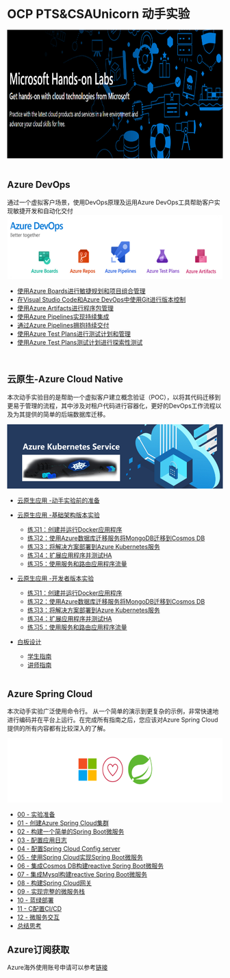 


# OCP PTS&CSAUnicorn 动手实验

  <img width="2000" height="300" src="./images/Microsoft-Hands-On-Labs.png"/>  
&emsp;
&emsp;
&emsp;
&emsp;
&emsp;
&emsp;   

## Azure DevOps
通过一个虚拟客户场景，使用DevOps原理及运用Azure DevOps工具帮助客户实现敏捷开发和自动化交付
<img width="2000" height="150" src="./images/AzureDevOps.png"/>




- [使用Azure Boards进行敏捷规划和项目组合管理](/OCPPTSCSAHandsonLabs/azuredevopslabs/labs/azuredevops/agile/)
- [在Visual Studio Code和Azure DevOps中使用Git进行版本控制](/OCPPTSCSAHandsonLabs/azuredevopslabs/labs/azuredevops/git/)
- [使用Azure Artifacts进行程序包管理](/OCPPTSCSAHandsonLabs/azuredevopslabs/labs/azuredevops/packagemanagement/)
- [使用Azure Pipelines实现持续集成](/OCPPTSCSAHandsonLabs/azuredevopslabs/labs/azuredevops/continuousintegration/)
- [通过Azure Pipelines拥抱持续交付](/OCPPTSCSAHandsonLabs/azuredevopslabs/labs/azuredevops/yaml/)
- [使用Azure Test Plans进行测试计划和管理](/OCPPTSCSAHandsonLabs/azuredevopslabs/labs/azuredevops/testmanagement/)
- [使用Azure Test Plans测试计划进行探索性测试](/OCPPTSCSAHandsonLabs/azuredevopslabs/labs/azuredevops/exploratorytesting/)

&emsp;
&emsp;
&emsp;


## 云原生-Azure Cloud Native 
本次动手实验目的是帮助一个虚拟客户建立概念验证（POC），以将其代码迁移到更易于管理的流程，其中涉及对租户代码进行容器化，更好的DevOps工作流程以及为其提供的简单的后端数据库迁移。

<img width="2000" height="150" src="./images/AKS.png"/>

- [云原生应用 -动手实验前的准备](https://github.com/Azure/OCPCHINATECH/blob/master/OCPPTSCSAHandsonLabs/MCW-Cloud-native-applications/Hands-on%20lab/%E4%BA%91%E5%8E%9F%E7%94%9F%E5%BA%94%E7%94%A8%20-%E5%8A%A8%E6%89%8B%E5%AE%9E%E9%AA%8C%E5%89%8D%E7%9A%84%E5%87%86%E5%A4%87.md)
&emsp;
&emsp;
- [云原生应用 -基础架构版本实验](https://github.com/Azure/OCPCHINATECH/blob/master/OCPPTSCSAHandsonLabs/MCW-Cloud-native-applications/Hands-on%20lab/%E4%BA%91%E5%8E%9F%E7%94%9F%E5%BA%94%E7%94%A8%20-%E5%9F%BA%E7%A1%80%E6%9E%B6%E6%9E%84%E7%89%88%E6%9C%AC%E5%AE%9E%E9%AA%8C.md)  
  * <a href="https://github.com/Azure/OCPCHINATECH/blob/master/OCPPTSCSAHandsonLabs/MCW-Cloud-native-applications/Hands-on%20lab/%E4%BA%91%E5%8E%9F%E7%94%9F%E5%BA%94%E7%94%A8%20-%E5%9F%BA%E7%A1%80%E6%9E%B6%E6%9E%84%E7%89%88%E6%9C%AC%E5%AE%9E%E9%AA%8C.md#exercise-1-create-and-run-a-docker-application">练习1：创建并运行Docker应用程序</a>
  * <a href="https://github.com/Azure/OCPCHINATECH/blob/master/OCPPTSCSAHandsonLabs/MCW-Cloud-native-applications/Hands-on%20lab/%E4%BA%91%E5%8E%9F%E7%94%9F%E5%BA%94%E7%94%A8%20-%E5%9F%BA%E7%A1%80%E6%9E%B6%E6%9E%84%E7%89%88%E6%9C%AC%E5%AE%9E%E9%AA%8C.md#exercise-2-migrate-mongodb-to-cosmos-db-using-azure-database-migration-service">练习2：使用Azure数据库迁移服务将MongoDB迁移到Cosmos DB</a>
  * <a href="https://github.com/Azure/OCPCHINATECH/blob/master/OCPPTSCSAHandsonLabs/MCW-Cloud-native-applications/Hands-on%20lab/%E4%BA%91%E5%8E%9F%E7%94%9F%E5%BA%94%E7%94%A8%20-%E5%9F%BA%E7%A1%80%E6%9E%B6%E6%9E%84%E7%89%88%E6%9C%AC%E5%AE%9E%E9%AA%8C.md#exercise-3-deploy-the-solution-to-azure-kubernetes-service">练习3：将解决方案部署到Azure Kubernetes服务</a>
  * <a href="https://github.com/Azure/OCPCHINATECH/blob/master/OCPPTSCSAHandsonLabs/MCW-Cloud-native-applications/Hands-on%20lab/%E4%BA%91%E5%8E%9F%E7%94%9F%E5%BA%94%E7%94%A8%20-%E5%9F%BA%E7%A1%80%E6%9E%B6%E6%9E%84%E7%89%88%E6%9C%AC%E5%AE%9E%E9%AA%8C.md#exercise-4-scale-the-application-and-test-ha">练习4：扩展应用程序并测试HA</a>
  * <a href="https://github.com/Azure/OCPCHINATECH/blob/master/OCPPTSCSAHandsonLabs/MCW-Cloud-native-applications/Hands-on%20lab/%E4%BA%91%E5%8E%9F%E7%94%9F%E5%BA%94%E7%94%A8%20-%E5%9F%BA%E7%A1%80%E6%9E%B6%E6%9E%84%E7%89%88%E6%9C%AC%E5%AE%9E%E9%AA%8C.md#exercise-5-working-with-services-and-routing-application-traffic">练习5：使用服务和路由应用程序流量</a>
&emsp;
&emsp;
- [云原生应用 -开发者版本实验](https://github.com/Azure/OCPCHINATECH/tree/master/OCPPTSCSAHandsonLabs/MCW-Cloud-native-applications/Whiteboard%20design%20session)
  * <a href="https://github.com/Azure/OCPCHINATECH/blob/master/OCPPTSCSAHandsonLabs/MCW-Cloud-native-applications/Hands-on%20lab/%E4%BA%91%E5%8E%9F%E7%94%9F%E5%BA%94%E7%94%A8%20-%E5%BC%80%E5%8F%91%E8%80%85%E7%89%88%E6%9C%AC%E5%AE%9E%E9%AA%8C.md#exercise-1-create-and-run-a-docker-application">练习1：创建并运行Docker应用程序</a>
  * <a href="https://github.com/Azure/OCPCHINATECH/blob/master/OCPPTSCSAHandsonLabs/MCW-Cloud-native-applications/Hands-on%20lab/%E4%BA%91%E5%8E%9F%E7%94%9F%E5%BA%94%E7%94%A8%20-%E5%BC%80%E5%8F%91%E8%80%85%E7%89%88%E6%9C%AC%E5%AE%9E%E9%AA%8C.md#exercise-2-migrate-mongodb-to-cosmos-db-using-azure-database-migration-service">练习2：使用Azure数据库迁移服务将MongoDB迁移到Cosmos DB</a>
  * <a href="https://github.com/Azure/OCPCHINATECH/blob/master/OCPPTSCSAHandsonLabs/MCW-Cloud-native-applications/Hands-on%20lab/%E4%BA%91%E5%8E%9F%E7%94%9F%E5%BA%94%E7%94%A8%20-%E5%BC%80%E5%8F%91%E8%80%85%E7%89%88%E6%9C%AC%E5%AE%9E%E9%AA%8C.md#exercise-3-deploy-the-solution-to-azure-kubernetes-service">练习3：将解决方案部署到Azure Kubernetes服务</a>
  * <a href="https://github.com/Azure/OCPCHINATECH/blob/master/OCPPTSCSAHandsonLabs/MCW-Cloud-native-applications/Hands-on%20lab/%E4%BA%91%E5%8E%9F%E7%94%9F%E5%BA%94%E7%94%A8%20-%E5%BC%80%E5%8F%91%E8%80%85%E7%89%88%E6%9C%AC%E5%AE%9E%E9%AA%8C.md#exercise-4-scale-the-application-and-test-ha">练习4：扩展应用程序并测试HA</a>
  * <a href="https://github.com/Azure/OCPCHINATECH/blob/master/OCPPTSCSAHandsonLabs/MCW-Cloud-native-applications/Hands-on%20lab/%E4%BA%91%E5%8E%9F%E7%94%9F%E5%BA%94%E7%94%A8%20-%E5%BC%80%E5%8F%91%E8%80%85%E7%89%88%E6%9C%AC%E5%AE%9E%E9%AA%8C.md#exercise-5-working-with-services-and-routing-application-traffic">练习5：使用服务和路由应用程序流量</a>
    
- [白板设计](https://github.com/Azure/OCPCHINATECH/tree/master/OCPPTSCSAHandsonLabs/MCW-Cloud-native-applications/Whiteboard%20design%20session)
  * [学生指南](https://github.com/Azure/OCPCHINATECH/blob/master/OCPPTSCSAHandsonLabs/MCW-Cloud-native-applications/Whiteboard%20design%20session/%E7%99%BD%E6%9D%BF%E8%AE%BE%E8%AE%A1%E5%AD%A6%E7%94%9F%E6%8C%87%E5%8D%97.md)
  * [讲师指南](https://github.com/Azure/OCPCHINATECH/blob/master/OCPPTSCSAHandsonLabs/MCW-Cloud-native-applications/Whiteboard%20design%20session/%E7%99%BD%E6%9D%BF%E8%AE%BE%E8%AE%A1%E8%AE%B2%E5%B8%88%E6%8C%87%E5%8D%97.md)	
&emsp;
&emsp;
&emsp;

## Azure Spring Cloud
本次动手实验广泛使用命令行。 从一个简单的演示到更复杂的示例，非常快速地进行编码并在平台上运行。在完成所有指南之后，您应该对Azure Spring Cloud提供的所有内容都有比较深入的了解。

<img width="2000" height="150" src="./images/AzureSpringCloud.png"/>

- [00 - 实验准备](azure-spring-cloud-training/00-setup-your-environment/README.md)
- [01 - 创建Azure Spring Cloud集群](azure-spring-cloud-training/01-create-an-azure-spring-cloud-instance/README.md)
- [02 - 构建一个简单的Spring Boot微服务](azure-spring-cloud-training/02-build-a-simple-spring-boot-microservice/README.md)
- [03 - 配置应用日志](azure-spring-cloud-training/03-configure-monitoring/README.md)
- [04 - 配置Spring Cloud Config server](azure-spring-cloud-training/04-configure-a-spring-cloud-config-server/README.md)
- [05 - 使用Spring Cloud实现Spring Boot微服务](azure-spring-cloud-training/05-build-a-spring-boot-microservice-using-spring-cloud-features/README.md)
- [06 - 集成Cosmos DB构建reactive Spring Boot微服务 ](azure-spring-cloud-training/06-build-a-reactive-spring-boot-microservice-using-cosmosdb/README.md)
- [07 - 集成Mysql构建reactive Spring Boot微服务](azure-spring-cloud-training/07-build-a-spring-boot-microservice-using-mysql/README.md)
- [08 - 构建Spring Cloud网关](azure-spring-cloud-training/08-build-a-spring-cloud-gateway/README.md)
- [09 - 实现完整的微服务栈](azure-spring-cloud-training/09-putting-it-all-together-a-complete-microservice-stack/README.md)
- [10 - 蓝绿部署](azure-spring-cloud-training/10-blue-green-deployment/README.md)
- [11 - C配置CI/CD](azure-spring-cloud-training/11-configure-ci-cd/README.md)
- [12 - 微服务交互](azure-spring-cloud-training/12-making-microservices-talk-to-each-other/README.md)
- [总结思考](99-conclusion/README.md)



   
## Azure订阅获取

Azure海外使用账号申请可以参考[链接](http://www.cnblogs.com/meowmeow/p/7773226.html?from=groupmessage&isappinstalled=0)
